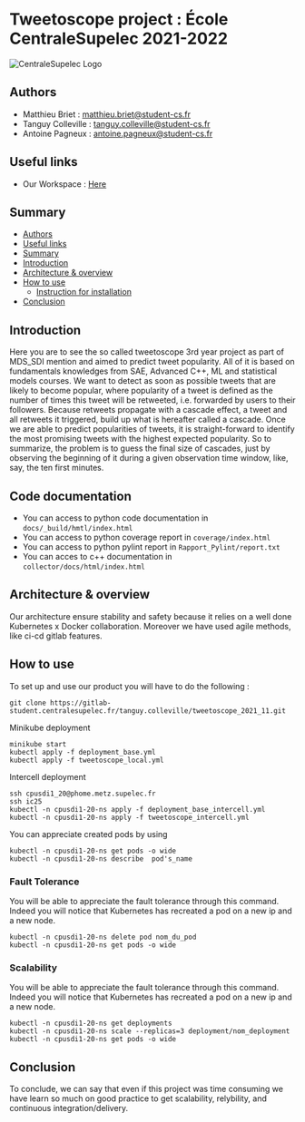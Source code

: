 # Tweetoscope project : École CentraleSupelec 2021-2022 

![CentraleSupelec Logo](https://www.centralesupelec.fr/sites/all/themes/cs_theme/medias/common/images/intro/logo_nouveau.jpg)


## Authors 
* Matthieu Briet : matthieu.briet@student-cs.fr
* Tanguy Colleville : tanguy.colleville@student-cs.fr
* Antoine Pagneux : antoine.pagneux@student-cs.fr

## Useful links 
* Our Workspace : [Here](https://tanguycolleville.notion.site/Tweetoscope_2021_11-4ee9e24f4bf14f8aa0896e83d75d0862)

## Summary
  - [Authors ](#authors-)
  - [Useful links](#Useful-links)
  - [Summary](#summary)
  - [Introduction](#introduction)
  - [Architecture & overview](#architecture--overview)
  - [How to use](#how-to-use)
    - [Instruction for installation](#instruction-for-installation)
  - [Conclusion](#conclusion)

## Introduction
Here you are to see the so called tweetoscope 3rd year project as part of MDS_SDI mention and aimed to predict tweet popularity. All of it is based on fundamentals knowledges from SAE, Advanced C++, ML and statistical models courses. We want to detect as soon as possible tweets that are likely to become popular, where popularity of a tweet is defined as the number of times this tweet will be retweeted, i.e. forwarded by users to their followers. Because retweets propagate with a cascade effect, a tweet and all retweets it triggered, build up what is hereafter called a cascade. Once we are able to predict popularities of tweets, it is straight-forward to identify the most promising tweets with the highest expected popularity. So to summarize, the problem is to guess the final size of cascades, just by observing the beginning of it during a given observation time window, like, say, the ten first minutes.

## Code documentation 
* You can access to python code documentation in `docs/_build/hmtl/index.html`
* You can access to python coverage report in `coverage/index.html`
* You can access to python pylint report in `Rapport_Pylint/report.txt`
* You can acces to c++ documentation in `collector/docs/html/index.html`

## Architecture & overview
Our architecture ensure stability and safety because it relies on a well done Kubernetes x Docker collaboration. Moreover we have used agile methods, like ci-cd gitlab features.


## How to use 
To set up and use our product you will have to do the following : 
```
git clone https://gitlab-student.centralesupelec.fr/tanguy.colleville/tweetoscope_2021_11.git
```

Minikube deployment


```
minikube start
kubectl apply -f deployment_base.yml
kubectl apply -f tweetoscope_local.yml
```


Intercell deployment 

```
ssh cpusdi1_20@phome.metz.supelec.fr
ssh ic25
kubectl -n cpusdi1-20-ns apply -f deployment_base_intercell.yml
kubectl -n cpusdi1-20-ns apply -f tweetoscope_intercell.yml
```

You can appreciate created pods by using 

```
kubectl -n cpusdi1-20-ns get pods -o wide
kubectl -n cpusdi1-20-ns describe  pod's_name
```

### Fault Tolerance 
You will be able to appreciate the fault tolerance through this command. Indeed you will notice that Kubernetes has recreated a pod on a new ip and a new node.

```
kubectl -n cpusdi1-20-ns delete pod nom_du_pod
kubectl -n cpusdi1-20-ns get pods -o wide
```

### Scalability 

You will be able to appreciate the fault tolerance through this command. Indeed you will notice that Kubernetes has recreated a pod on a new ip and a new node.

```
kubectl -n cpusdi1-20-ns get deployments
kubectl -n cpusdi1-20-ns scale --replicas=3 deployment/nom_deployment
kubectl -n cpusdi1-20-ns get pods -o wide
```

## Conclusion
To conclude, we can say that even if this project was time consuming we have learn so much on good practice to get scalability, relybility, and continuous integration/delivery. 
